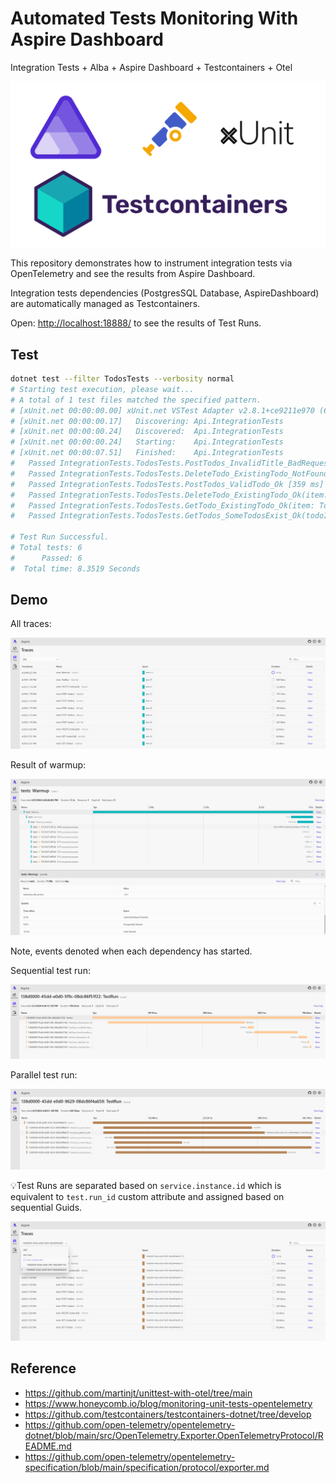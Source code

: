 # Automated Tests Monitoring With Aspire Dashboard

Integration Tests + Alba + Aspire Dashboard + Testcontainers + Otel

![blog-cover](./assets/blog-cover.png)

This repository demonstrates how to instrument integration tests via OpenTelemetry and see the results from Aspire Dashboard.

Integration tests dependencies (PostgresSQL Database, AspireDashboard) are automatically managed as Testcontainers.

Open: <http://localhost:18888/> to see the results of Test Runs.

## Test

```bash
dotnet test --filter TodosTests --verbosity normal
# Starting test execution, please wait...
# A total of 1 test files matched the specified pattern.
# [xUnit.net 00:00:00.00] xUnit.net VSTest Adapter v2.8.1+ce9211e970 (64-bit .NET 8.0.6)
# [xUnit.net 00:00:00.17]   Discovering: Api.IntegrationTests
# [xUnit.net 00:00:00.24]   Discovered:  Api.IntegrationTests
# [xUnit.net 00:00:00.24]   Starting:    Api.IntegrationTests
# [xUnit.net 00:00:07.51]   Finished:    Api.IntegrationTests
#   Passed IntegrationTests.TodosTests.PostTodos_InvalidTitle_BadRequest(todoItem: TodoItemViewModel { Id = 205, Title = Title4cc824aa-1ec5-4c99-b210-7e5251a86876, IsComplete = True }) [139 ms]
#   Passed IntegrationTests.TodosTests.DeleteTodo_ExistingTodo_NotFound [327 ms]
#   Passed IntegrationTests.TodosTests.PostTodos_ValidTodo_Ok [359 ms]
#   Passed IntegrationTests.TodosTests.DeleteTodo_ExistingTodo_Ok(item: TodoItem { Id = 234, IsComplete = True, Title = "Title652b0e41-0d24-427a-a829-33dfa22eab88" }) [378 ms]
#   Passed IntegrationTests.TodosTests.GetTodo_ExistingTodo_Ok(item: TodoItem { Id = 198, IsComplete = True, Title = "Titlef9f1ab3a-0c0e-49ea-a94f-c008183794aa" }) [437 ms]
#   Passed IntegrationTests.TodosTests.GetTodos_SomeTodosExist_Ok(todoItemTitle: "todoItemTitle43031b1e-8d34-49a1-82e9-fc844ff505ea") [508 ms]

# Test Run Successful.
# Total tests: 6
#      Passed: 6
#  Total time: 8.3519 Seconds
```

## Demo

All traces:

![overview](./assets/overview.png)

Result of warmup:

![warmup](./assets/warmup.png)

Note, events denoted when each dependency has started.

Sequential test run:

![seq-test-run](./assets/seq-test-run.png)

Parallel test run:

![par-test-run](./assets/par-test-run.png)

💡Test Runs are separated based on  `service.instance.id` which is equivalent to `test.run_id` custom attribute and assigned based on sequential Guids.

![replica-set](./assets/replica-set.png)


## Reference

- <https://github.com/martinjt/unittest-with-otel/tree/main>
- <https://www.honeycomb.io/blog/monitoring-unit-tests-opentelemetry>
- <https://github.com/testcontainers/testcontainers-dotnet/tree/develop>
- <https://github.com/open-telemetry/opentelemetry-dotnet/blob/main/src/OpenTelemetry.Exporter.OpenTelemetryProtocol/README.md>
- <https://github.com/open-telemetry/opentelemetry-specification/blob/main/specification/protocol/exporter.md>

